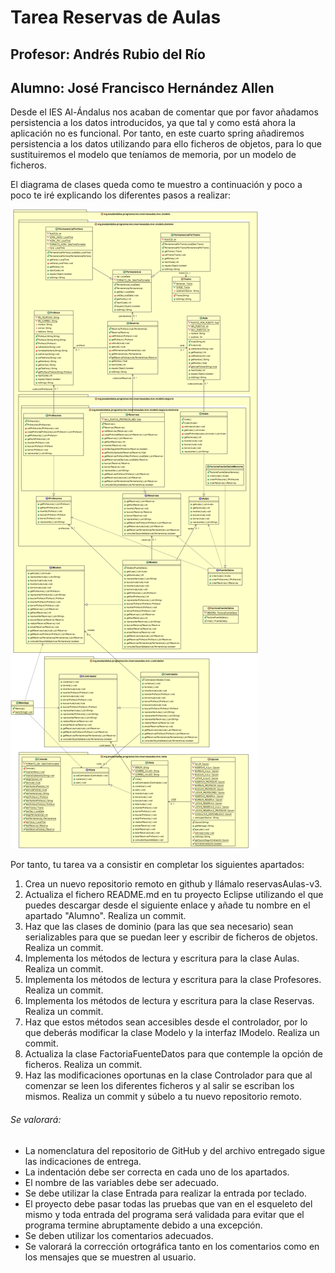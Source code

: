 # Tarea Reservas de Aulas
## Profesor: Andrés Rubio del Río
## Alumno: José Francisco Hernández Allen

Desde el IES Al-Ándalus nos acaban de comentar que por favor añadamos persistencia a los datos introducidos, ya que tal y como está ahora la aplicación no es funcional. Por tanto, en este cuarto spring añadiremos persistencia a los datos utilizando para ello ficheros de objetos, para lo que sustituiremos el modelo que teníamos de memoria, por un modelo de ficheros.

El diagrama de clases queda como te muestro a continuación y poco a poco te iré explicando los diferentes pasos a realizar:

![Diagrama de clases para reservasaulas](src/main/resources/reservasaulas.png)

Por tanto, tu tarea va a consistir en completar los siguientes apartados:

1. Crea un nuevo repositorio remoto en github y llámalo reservasAulas-v3.
2. Actualiza el fichero README.md en tu proyecto Eclipse utilizando el que puedes descargar desde el siguiente enlace y añade tu nombre en el apartado "Alumno". Realiza un commit.
3. Haz que las clases de dominio (para las que sea necesario) sean serializables para que se puedan leer y escribir de ficheros de objetos. Realiza un commit.
4. Implementa los métodos de lectura y escritura para la clase Aulas. Realiza un commit.
5. Implementa los métodos de lectura y escritura para la clase Profesores. Realiza un commit.
6. Implementa los métodos de lectura y escritura para la clase Reservas. Realiza un commit.
7. Haz que estos métodos sean accesibles desde el controlador, por lo que deberás modificar la clase Modelo y la interfaz IModelo. Realiza un commit.
8. Actualiza la clase FactoriaFuenteDatos para que contemple la opción de ficheros. Realiza un commit.
9. Haz las modificaciones oportunas en la clase Controlador para que al comenzar se leen los diferentes ficheros y al salir se escriban los mismos. Realiza un commit y súbelo a tu nuevo repositorio remoto.


###### Se valorará:
-	La nomenclatura del repositorio de GitHub y del archivo entregado sigue las indicaciones de entrega.
-	La indentación debe ser correcta en cada uno de los apartados.
-	El nombre de las variables debe ser adecuado.
-	Se debe utilizar la clase Entrada para realizar la entrada por teclado.
-	El proyecto debe pasar todas las pruebas que van en el esqueleto del mismo y toda entrada del programa será validada para evitar que el programa termine abruptamente debido a una excepción.
-	Se deben utilizar los comentarios adecuados.
-	Se valorará la corrección ortográfica tanto en los comentarios como en los mensajes que se muestren al usuario.
